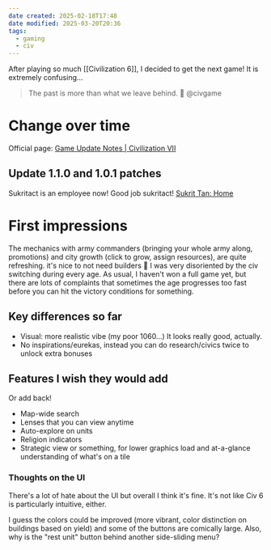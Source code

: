 ```yaml
---
date created: 2025-02-18T17:48
date modified: 2025-03-20T20:36
tags:
  - gaming
  - civ
---
```


After playing so much [[Civilization 6]], I decided to get the next game! It is extremely confusing...

> The past is more than what we leave behind. 💬 @civgame

# Change over time

Official page: [Game Update Notes | Civilization VII](https://civilization.2k.com/civ-vii/game-update-notes/) 

## Update 1.1.0 and 1.0.1 patches

Sukritact is an employee now! Good job sukritact! [Sukrit Tan: Home](https://www.sukrittan.com/) 

# First impressions

The mechanics with army commanders (bringing your whole army along, promotions) and city growth (click to grow, assign resources), are quite refreshing. it's nice to not need builders 🤣 I was very disoriented by the civ switching during every age. As usual, I haven't won a full game yet, but there are lots of complaints that sometimes the age progresses too fast before you can hit the victory conditions for something. 

## Key differences so far

- Visual: more realistic vibe (my poor 1060...) It looks really good, actually.
- No inspirations/eurekas, instead you can do research/civics twice to unlock extra bonuses

## Features I wish they would add

Or add back!

- Map-wide search
- Lenses that you can view anytime
- Auto-explore on units
- Religion indicators
- Strategic view or something, for lower graphics load and at-a-glance understanding of what's on a tile

### Thoughts on the UI

There's a lot of hate about the UI but overall I think it's fine. It's not like Civ 6 is particularly intuitive, either.

I guess the colors could be improved (more vibrant, color distinction on buildings based on yield) and some of the buttons are comically large. Also, why is the "rest unit" button behind another side-sliding menu? 